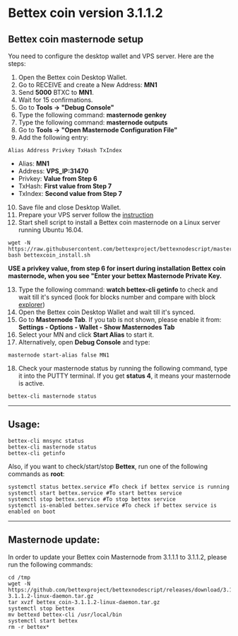 # Bettex coin version 3.1.1.2

## Bettex coin masternode setup  

You need to configure the desktop wallet and VPS server. Here are the steps:  
1. Open the Bettex coin Desktop Wallet.  
2. Go to RECEIVE and create a New Address: **MN1**  
3. Send **5000** BTXC to **MN1**.  
4. Wait for 15 confirmations.  
5. Go to **Tools -> "Debug Console"**  
6. Type the following command: **masternode genkey**
7. Type the following command: **masternode outputs**
8. Go to  **Tools -> "Open Masternode Configuration File"**
9. Add the following entry:
```
Alias Address Privkey TxHash TxIndex
```
* Alias: **MN1**
* Address: **VPS_IP:31470**
* Privkey: **Value from Step 6**
* TxHash: **First value from Step 7**
* TxIndex:  **Second value from Step 7**
10. Save file and close Desktop Wallet.
11. Prepare your VPS server follow the [instruction](https://github.com/bettexproject/bettexnodescript/blob/master/VPS-Setup-Guide.md)
12. Start shell script to install a Bettex coin masternode on a Linux server running Ubuntu 16.04.
```
wget -N https://raw.githubusercontent.com/bettexproject/bettexnodescript/master/bettexcoin_install.sh
bash bettexcoin_install.sh
```
**USE a privkey value, from step 6 for insert during installation Bettex coin masternode, when you see "Enter your bettex Masternode Private Key.**

13. Type the following command: **watch bettex-cli getinfo** to check and wait till it's synced (look for blocks number and compare with block [explorer](http://explorer.bettex.bet/))
14. Open the Bettex coin Desktop Wallet and wait till it's synced.
15. Go to **Masternode Tab**. If you tab is not shown, please enable it from: **Settings - Options - Wallet - Show Masternodes Tab**
16. Select your MN and click **Start Alias** to start it.
17. Alternatively, open **Debug Console** and type:
```
masternode start-alias false MN1
```
18. Check your masternode status by running the following command, type it into the PUTTY terminal. If you get **status 4**, it means your masternode is active.
```
bettex-cli masternode status
```
***

## Usage:
```
bettex-cli mnsync status
bettex-cli masternode status  
bettex-cli getinfo
```
Also, if you want to check/start/stop **Bettex**, run one of the following commands as **root**:
```
systemctl status bettex.service #To check if bettex service is running  
systemctl start bettex.service #To start bettex service  
systemctl stop bettex.service #To stop bettex service  
systemctl is-enabled bettex.service #To check if bettex service is enabled on boot  
```  
***

## Masternode update:
In order to update your Bettex coin Masternode from 3.1.1.1 to 3.1.1.2, please run the following commands:
```
cd /tmp
wget -N https://github.com/bettexproject/bettexnodescript/releases/download/3.1.1.2/bettex_coin-3.1.1.2-linux-daemon.tar.gz
tar xvzf bettex_coin-3.1.1.2-linux-daemon.tar.gz
systemctl stop bettex
mv bettexd bettex-cli /usr/local/bin
systemctl start bettex
rm -r bettex*
```
